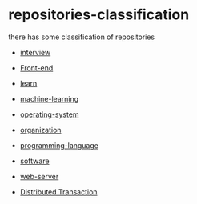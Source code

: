# repositories-classification
there has some classification of repositories

* [interview][interview_uri]

* [Front-end][repo_frontend_uri]

* [learn][learn_uri]

* [machine-learning][machine-learning_uri]

* [operating-system](https://github.com/jinyahuan/repositories-classification/blob/master/operating-system.md)
* [organization][organization_uri]

* [programming-language][programming-language_uri]

* [software][software_uri]

* [web-server][web-server_uri]

* [Distributed Transaction](docs/transaction/distributed_transaction.md)


[repo_frontend_uri]: docs/frontend/README.md

[interview_uri]: https://github.com/jinyahuan/repositories-classification/blob/master/interview.md
[learn_uri]: https://github.com/jinyahuan/repositories-classification/blob/master/learn.md
[machine-learning_uri]: https://github.com/jinyahuan/repositories-classification/blob/master/machine-learning.md
[organization_uri]: https://github.com/jinyahuan/repositories-classification/blob/master/organization.md
[programming-language_uri]: https://github.com/jinyahuan/repositories-classification/blob/master/programming-language.md
[software_uri]: https://github.com/jinyahuan/repositories-classification/blob/master/software.md
[web-server_uri]: https://github.com/jinyahuan/repositories-classification/blob/master/web-server.md
